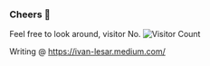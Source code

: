 ### Cheers 👋

Feel free to look around, visitor No. ![Visitor Count](https://profile-counter.glitch.me/ilesar/count.svg)

Writing @ https://ivan-lesar.medium.com/

<!--
**ilesar/ilesar** is a ✨ _special_ ✨ repository because its `README.md` (this file) appears on your GitHub profile.

Here are some ideas to get you started:

- 🔭 I’m currently working on ...
- 🌱 I’m currently learning ...
- 👯 I’m looking to collaborate on ...
- 🤔 I’m looking for help with ...
- 💬 Ask me about ...
- 📫 How to reach me: ...
- 😄 Pronouns: ...
- ⚡ Fun fact: ...
-->
